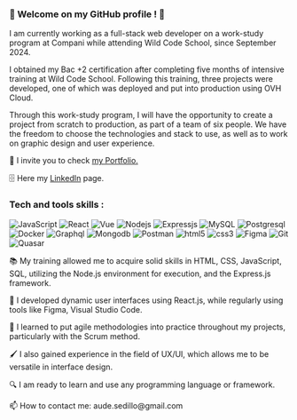 ### 🦈 Welcome on my GitHub profile ! 🦈

<p>I am currently working as a full-stack web developer on a work-study program at Compani while attending Wild Code School, since September 2024.</p>

<p>I obtained my Bac +2 certification after completing five months of intensive training at Wild Code School. Following this training, three projects were developed, one of which was deployed and put into production using OVH Cloud.</p>
<p>Through this work-study program, I will have the opportunity to create a project from scratch to production, as part of a team of six people. We have the freedom to choose the technologies and stack to use, as well as to work on graphic design and user experience.</p>

<p>🔮 I invite you to check <a href="https://aude-sedillo.vercel.app/" target="_blank">my Portfolio.</a></p>

<p>🗄️ Here my <a href="www.linkedin.com/in/aude-sedillo" target="_blank">LinkedIn</a> page.</p>


### Tech and tools skills : 

<p>
  <img alt="JavaScript" src="https://img.shields.io/badge/-JavaScript-F0DB4F?style=flat-square&logo=JavaScript&logoColor=white" />
  <img alt="React" src="https://img.shields.io/badge/-React-45b8d8?style=flat-square&logo=react&logoColor=white" />
  <img alt="Vue" src="https://img.shields.io/badge/-Vue.js-4fc08d?style=flat&logo=vuedotjs&logoColor=white">
  <img alt="Nodejs" src="https://img.shields.io/badge/-Nodejs-44883e?style=flat-square&logo=Node.js&logoColor=white" />
  <img alt="Expressjs" src="https://img.shields.io/badge/Express.js-000000?logo=express&logoColor=fff&style=flat" />
  <img alt="MySQL" src="https://img.shields.io/badge/-MySQL-F29111?style=flat-square&logo=MySQL&logoColor=white" />
  <img alt="Postgresql" src="https://img.shields.io/badge/PostgreSQL-316192?logo=postgresql&logoColor=white">
  <img alt="Docker" src="https://img.shields.io/badge/-Docker-2496ED?style=flat-square&logo=Docker&logoColor=white">
  <img alt="Graphql" src="http://img.shields.io/badge/GraphQL-E10098?logo=GraphQL&logoColor=white">
  <img alt="Mongodb" src="https://img.shields.io/badge/-MongoDB-4DB33D?style=flat&logo=mongodb&logoColor=FFFFFF">
  <img alt="Postman" src="https://img.shields.io/badge/-Postman-FF6C37?style=flat&logo=postman&logoColor=white">
  <img alt="html5" src="https://img.shields.io/badge/-HTML5-E34F26?style=flat-square&logo=html5&logoColor=white" />
  <img alt="css3" src="https://img.shields.io/badge/-CSS3-264de4?style=flat-square&logo=css3&logoColor=white" />
  <img alt="Figma" src="https://img.shields.io/badge/-Figma-a259ff?style=flat-square&logo=Figma&logoColor=white" />
  <img alt="Git" src="https://img.shields.io/badge/-Git-F14E32?style=flat-square&logo=git&logoColor=white" />
  <img alt="Quasar" src="https://img.shields.io/badge/Quasar-16B7FB?style=for-the-badge&logo=quasar&logoColor=black" />
</p>

<p>📚 My training allowed me to acquire solid skills in HTML, CSS, JavaScript, SQL, utilizing the Node.js environment for execution, and the Express.js framework.</p>

<p>📌 I developed dynamic user interfaces using React.js, while regularly using tools like Figma, Visual Studio Code.</p>

<p>🔗 I learned to put agile methodologies into practice throughout my projects, particularly with the Scrum method.</p>

<p>🖌️ I also gained experience in the field of UX/UI, which allows me to be versatile in interface design.</p>

<p>🔍 I am ready to learn and use any programming language or framework.</p>

<p>📫 How to contact me: aude.sedillo@gmail.com</p>
